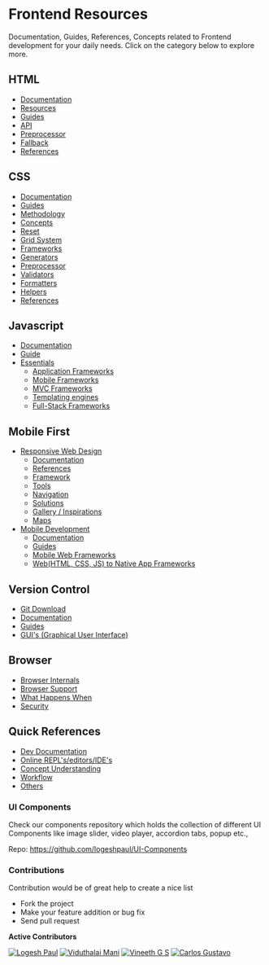 # Frontend Resources

Documentation, Guides, References, Concepts related to Frontend development for your daily needs. Click on the category below to explore more.


## HTML

- [Documentation](https://github.com/logeshpaul/FrontEnd-Development-Resources/tree/master/HTML#documentation)
- [Resources](https://github.com/logeshpaul/FrontEnd-Development-Resources/tree/master/HTML#resources)
- [Guides](https://github.com/logeshpaul/FrontEnd-Development-Resources/tree/master/HTML#guides)
- [API](https://github.com/logeshpaul/FrontEnd-Development-Resources/tree/master/HTML#api)
- [Preprocessor](https://github.com/logeshpaul/FrontEnd-Development-Resources/tree/master/HTML#preprocessor)
- [Fallback](https://github.com/logeshpaul/FrontEnd-Development-Resources/tree/master/HTML#fallback)
- [References](https://github.com/logeshpaul/FrontEnd-Development-Resources/tree/master/HTML#references)



## CSS

- [Documentation](https://github.com/logeshpaul/FrontEnd-Development-Resources/tree/master/CSS#documentation)
- [Guides](https://github.com/logeshpaul/FrontEnd-Development-Resources/tree/master/CSS#guides)
- [Methodology](https://github.com/logeshpaul/FrontEnd-Development-Resources/tree/master/CSS#methodology)
- [Concepts](https://github.com/logeshpaul/FrontEnd-Development-Resources/tree/master/CSS#concepts)
- [Reset](https://github.com/logeshpaul/FrontEnd-Development-Resources/tree/master/CSS#reset)
- [Grid System](https://github.com/logeshpaul/FrontEnd-Development-Resources/tree/master/CSS#grid-system)
- [Frameworks](https://github.com/logeshpaul/FrontEnd-Development-Resources/tree/master/CSS#frameworks)
- [Generators](https://github.com/logeshpaul/FrontEnd-Development-Resources/tree/master/CSS#generators)
- [Preprocessor](https://github.com/logeshpaul/FrontEnd-Development-Resources/tree/master/CSS#preprocessor)
- [Validators](https://github.com/logeshpaul/FrontEnd-Development-Resources/tree/master/CSS#validators)
- [Formatters](https://github.com/logeshpaul/FrontEnd-Development-Resources/tree/master/CSS#formatters)
- [Helpers](https://github.com/logeshpaul/FrontEnd-Development-Resources/tree/master/CSS#helpers)
- [References](https://github.com/logeshpaul/FrontEnd-Development-Resources/tree/master/CSS#references)

## Javascript

- [Documentation](https://github.com/logeshpaul/FrontEnd-Development-Resources/tree/master/Javascript#documentation)
- [Guide](https://github.com/logeshpaul/FrontEnd-Development-Resources/tree/master/Javascript#guide)
- [Essentials](https://github.com/logeshpaul/FrontEnd-Development-Resources/tree/master/Javascript#essentials)
	- [Application Frameworks](https://github.com/logeshpaul/FrontEnd-Development-Resources/tree/master/Javascript#application-frameworks)
	- [Mobile Frameworks](https://github.com/logeshpaul/FrontEnd-Development-Resources/tree/master/Javascript#mobile-frameworks)
	- [MVC Frameworks](https://github.com/logeshpaul/FrontEnd-Development-Resources/tree/master/Javascript#mvc-frameworks)
	- [Templating engines](https://github.com/logeshpaul/FrontEnd-Development-Resources/tree/master/Javascript#templating-engines)
	- [Full-Stack Frameworks](https://github.com/logeshpaul/FrontEnd-Development-Resources/tree/master/Javascript#full-stack-frameworks)

## Mobile First

- [Responsive Web Design](https://github.com/logeshpaul/FrontEnd-Development-Resources/tree/master/Responsive)
  - [Documentation](https://github.com/logeshpaul/FrontEnd-Development-Resources/tree/master/Responsive#documentation)
  - [References](https://github.com/logeshpaul/FrontEnd-Development-Resources/tree/master/Responsive#references)
  - [Framework](https://github.com/logeshpaul/FrontEnd-Development-Resources/tree/master/Responsive#framework)
  - [Tools](https://github.com/logeshpaul/FrontEnd-Development-Resources/tree/master/Responsive#tools)
  - [Navigation](https://github.com/logeshpaul/FrontEnd-Development-Resources/tree/master/Responsive#navigation)
  - [Solutions](https://github.com/logeshpaul/FrontEnd-Development-Resources/tree/master/Responsive#solutions)
  - [Gallery / Inspirations](https://github.com/logeshpaul/FrontEnd-Development-Resources/tree/master/Responsive#gallery--inspirations)
  - [Maps](https://github.com/logeshpaul/FrontEnd-Development-Resources/tree/master/Responsive#maps)
- [Mobile Development](https://github.com/logeshpaul/FrontEnd-Development-Resources/tree/master/Mobile-Development)
  - [Documentation](https://github.com/logeshpaul/FrontEnd-Development-Resources/tree/master/Mobile-Development#documentation)
  - [Guides](https://github.com/logeshpaul/FrontEnd-Development-Resources/tree/master/Mobile-Development#guides)
  - [Mobile Web Frameworks](https://github.com/logeshpaul/FrontEnd-Development-Resources/tree/master/Mobile-Development#mobile-web-frameworks)
  - [Web(HTML, CSS, JS) to Native App Frameworks](https://github.com/logeshpaul/FrontEnd-Development-Resources/tree/master/Mobile-Development#webhtml-css-js-to-native-app-frameworks)


## Version Control

- [Git Download](https://github.com/logeshpaul/FrontEnd-Development-Resources/tree/master/Git#download)
- [ Documentation](https://github.com/logeshpaul/FrontEnd-Development-Resources/tree/master/Git#documentation)
- [Guides](https://github.com/logeshpaul/FrontEnd-Development-Resources/tree/master/Git#guides)
- [GUI's (Graphical User Interface)](https://github.com/logeshpaul/FrontEnd-Development-Resources/tree/master/Git#guis-graphical-user-interface)

## Browser

  - [Browser Internals](https://github.com/logeshpaul/FrontEnd-Development-Resources/tree/master/Quick-References#browser-internals)
  - [Browser Support](https://github.com/logeshpaul/FrontEnd-Development-Resources/tree/master/Quick-References#browser-support)
  - [What Happens When](https://github.com/logeshpaul/FrontEnd-Development-Resources/tree/master/Quick-References#what-happens-when)
  - [Security](https://github.com/logeshpaul/FrontEnd-Development-Resources/tree/master/Quick-References#security)


## Quick References
  - [Dev Documentation](https://github.com/logeshpaul/FrontEnd-Development-Resources/tree/master/Quick-References#dev-documentation)
  - [Online REPL's/editors/IDE's](https://github.com/logeshpaul/FrontEnd-Development-Resources/tree/master/Quick-References#online-replseditorsides)
  - [Concept Understanding](https://github.com/logeshpaul/FrontEnd-Development-Resources/tree/master/Quick-References#concept-understanding)
  - [Workflow](https://github.com/logeshpaul/FrontEnd-Development-Resources/tree/master/Quick-References#workflow)
  - [Others](https://github.com/logeshpaul/FrontEnd-Development-Resources/tree/master/Quick-References#others)

### UI Components

Check our components repository which holds the collection of different UI Components like image slider, video player, accordion tabs, popup etc.,

Repo: https://github.com/logeshpaul/UI-Components


### Contributions

Contribution would be of great help to create a nice list

* Fork the project
* Make your feature addition or bug fix
* Send pull request

**Active Contributors**

[![Logesh Paul](https://avatars3.githubusercontent.com/u/41541?v=3&s=72)](http:/www.github.com/logeshpaul) [![Viduthalai Mani](https://avatars3.githubusercontent.com/u/986602?v=3&s=72)](https://github.com/viduthalai1947) [![Vineeth G S](https://avatars1.githubusercontent.com/u/1710553?v=3&s=72)](https://github.com/gsvineeth) [![Carlos Gustavo](https://avatars2.githubusercontent.com/u/595300?v=3&s=72)](https://github.com/froskie)
